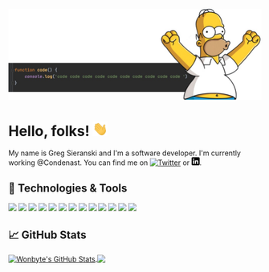 [![Header](header.jpeg "Header")](https://github.com/wonbyte)

# Hello, folks! <img src="wave.gif" width="30px">

My name is Greg Sieranski and I'm a software developer. I'm currently working @Condenast. You can find me on [![Twitter][1.2]][1] or [![LinkedIn][3.2]][3].

## 🔧 Technologies & Tools

![](https://img.shields.io/badge/OS-Apple-informational?style=flat&logo=apple&logoColor=white&color=2bbc8a)
![](https://img.shields.io/badge/OS-Linux-informational?style=flat&logo=linux&logoColor=white&color=2bbc8a)
![](https://img.shields.io/badge/Code-CSharp-informational?style=flat&logo=c-sharp&logoColor=white&color=2bbc8a)
![](https://img.shields.io/badge/Code-Python-informational?style=flat&logo=python&logoColor=white&color=2bbc8a)
![](https://img.shields.io/badge/Code-JavaScript-informational?style=flat&logo=javascript&logoColor=white&color=2bbc8a)
![](https://img.shields.io/badge/Code-Typescript-informational?style=flat&logo=typescript&logoColor=white&color=2bbc8a)
![](https://img.shields.io/badge/Code-React-informational?style=flat&logo=react&logoColor=white&color=2bbc8a)
![](https://img.shields.io/badge/Code-Graphql-informational?style=flat&logo=graphql&logoColor=white&color=2bbc8a)
![](https://img.shields.io/badge/Code-SQLServer-informational?style=flat&logo=microsoft-sql-server&logoColor=white&color=2bbc8a)
![](https://img.shields.io/badge/Tools-PostgreSQL-informational?style=flat&logo=postgresql&logoColor=white&color=2bbc8a)
![](https://img.shields.io/badge/Tools-MySQL-informational?style=flat&logo=mysql&logoColor=white&color=2bbc8a)
![](https://img.shields.io/badge/Tools-Docker-informational?style=flat&logo=docker&logoColor=white&color=2bbc8a)
![](https://img.shields.io/badge/Editor-VsCode-informational?style=flat&logo=visual-studio-code&logoColor=white&color=2bbc8a)

## &#x1f4c8; GitHub Stats

<a href="https://github.com/wonbyte/wonbyte">
  <img align="center" src="https://github-readme-stats.vercel.app/api?username=wonbyte&show_icons=true&line_height=27&count_private=true&theme=dracula" alt="Wonbyte's GitHub Stats" />
</a>

<a href="https://github.com/wonbyte/fanfl">
  <img align="center" src="https://github-readme-stats.vercel.app/api/pin/?username=wonbyte&repo=fanfl&theme=dracula" />
</a>


<!-- links to social media icons -->

<!-- icons with padding -->

[1.1]: https://i.imgur.com/tXSoThF.png (twitter icon with padding)
[2.1]: https://i.imgur.com/0o48UoR.png (github icon with padding)

<!-- icons without padding -->

[1.2]: https://i.imgur.com/wWzX9uB.png (twitter icon without padding)
[2.2]: https://i.imgur.com/9I6NRUm.png (github icon without padding)
[3.2]: linkedin-3-16.png


<!-- links to your social media accounts -->

[1]: https://twitter.com/wonbyte
[2]: https://github.com/wonbyte
[3]: https://www.linkedin.com/in/gsieranski/
